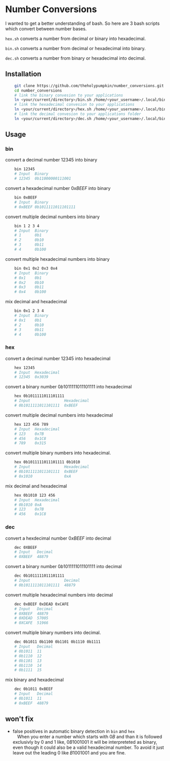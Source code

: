 # Number Conversions

I wanted to get a better understanding of bash. So here are 3 bash scripts which convert between number bases.

`hex.sh` converts a number from decimal or binary into hexadecimal.

`bin.sh` converts a number from decimal or hexadecimal into binary.

`dec.sh` converts a number from binary or hexadecimal into decimal.

## Installation

```bash
    git clone https://github.com/theholypumpkin/number_conversions.git
    cd number_conversions
    # link the binary convesion to your applications
    ln <your/current/directory>/bin.sh /home/<your_username>/.local/bin/bin
    # link the hexadecimal convesion to your applications
    ln <your/current/directory>/hex.sh /home/<your_username>/.local/bin/hex
    # link the decimal convesion to your applications folder
    ln <your/current/directory>/dec.sh /home/<your_username>/.local/bin/dec
```

## Usage

### bin

convert a decimal number $12345$ into binary

```bash
    bin 12345
    # Input  Binary
    # 12345  0b11000000111001
```

convert a hexadecimal number $0xBEEF$ into binary

```bash
    bin 0xBEEF
    # Input  Binary
    # 0xBEEF 0b1011111011101111
```

convert multiple decimal numbers into binary

```bash
    bin 1 2 3 4
    # Input  Binary
    # 1      0b1
    # 2      0b10
    # 3      0b11
    # 4      0b100
```

convert multiple hexadecimal numbers into binary

```bash
    bin 0x1 0x2 0x3 0x4
    # Input  Binary
    # 0x1    0b1
    # 0x2    0b10
    # 0x3    0b11
    # 0x4    0b100
```

mix decimal and hexadecimal

```bash
    bin 0x1 2 3 4
    # Input  Binary
    # 0x1    0b1
    # 2      0b10
    # 3      0b11
    # 4      0b100
```

### hex

convert a decimal number $12345$ into hexadecimal

```bash
    hex 12345
    # Input  Hexadecimal
    # 12345  0x3039
```

convert a binary number $0b1011111011101111$ into hexadecimal

```bash
    hex 0b1011111011101111
    # Input               Hexadecimal
    # 0b1011111011101111  0xBEEF
```

convert multiple decimal numbers into hexadecimal

```bash
    hex 123 456 789
    # Input  Hexadecimal
    # 123    0x7B
    # 456    0x1C8
    # 789    0x315
```

convert multiple binary numbers into hexadecimal.

```bash
    hex 0b1011111011101111 0b1010
    # Input               Hexadecimal
    # 0b1011111011101111  0xBEEF   
    # 0x1010              0xA             
```

mix decimal and hexadecimal

```bash
    hex 0b1010 123 456
    # Input  Hexadecimal
    # 0b1010 0xA
    # 123    0x7B
    # 456    0x1C8
```

### dec

convert a hexdecimal number $0xBEEF$ into decimal

```bash
    dec 0XBEEF
    # Input   Decimal
    # 0XBEEF  48879
```

convert a binary number $0b1011111011101111$ into decimal

```bash
    dec 0b1011111011101111
    # Input               Decimal
    # 0b1011111011101111  48879
```

convert multiple hexadecimal numbers into decimal

```bash
    dec 0xBEEF 0xDEAD 0xCAFE
    # Input   Decimal
    # 0XBEEF  48879
    # 0XDEAD  57005
    # 0XCAFE  51966
```

convert multiple binary numbers into decimal.

```bash
    dec 0b1011 0b1100 0b1101 0b1110 0b1111
    # Input   Decimal
    # 0b1011  11
    # 0b1110  12
    # 0b1101  13
    # 0b1110  14
    # 0b1111  15
```

mix binary and hexadecimal

```bash
    dec 0b1011 0xBEEF
    # Input   Decimal
    # 0b1011  11
    # 0xBEEF  48879

```

## won't fix

- false positives in automatic binary detection in `bin` and `hex`<br>
&emsp;When you enter a number which starts with $0B$ and than it is followed exclusivly by $0$ and $1$ like, $0B1001001$ it will be interpreteted as binary, even though it could also be a valid hexadecimal number. To avoid it just leave out the leading $0$ like $B1001001$ and you are fine.
